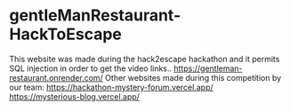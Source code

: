 # gentleManRestaurant-HackToEscape
This website was made during the hack2escape hackathon and it permits SQL injection in order to get the video links..
https://gentleman-restaurant.onrender.com/
Other websites made during this competition by our team:
https://hackathon-mystery-forum.vercel.app/   
https://mysterious-blog.vercel.app/

